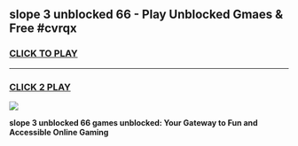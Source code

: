 
## slope 3 unblocked 66 - Play Unblocked Gmaes & Free #cvrqx
<h3>
<a href="https://news.freeplayer.one?title=slope_3_unblocked_66&ref=24F">CLICK TO PLAY</a></h3>
<hr>

<h3>
<a href="https://news.freeplayer.one?title=slope_3_unblocked_66&ref=24F">CLICK 2 PLAY</a>
  
</h3>

<a href="https://news.freeplayer.one?title=slope_3_unblocked_66&ref=24F/"><img src="https://clearcache.store/games.png"></a>


**slope 3 unblocked 66 games unblocked: Your Gateway to Fun and Accessible Online Gaming**
